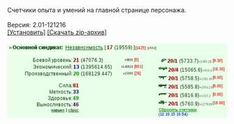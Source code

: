 Счетчики опыта и умений на главной странице персонажа.
<br>
<br>
Версия: 2.01-121216
<br>
[[Установить]](https://raw.githubusercontent.com/MyRequiem/comfortablePlayingInGW/master/separatedScripts/SkillCounters/skillCounters.user.js) [[Скачать zip-архив]](https://raw.githubusercontent.com/MyRequiem/comfortablePlayingInGW/master/separatedScripts/SkillCounters/skillCounters.user.js.zip)
<br>
<br>
![SkillCounters](https://raw.githubusercontent.com/MyRequiem/comfortablePlayingInGW/master/imgs/SkillCounters/screen.png)
<br>
